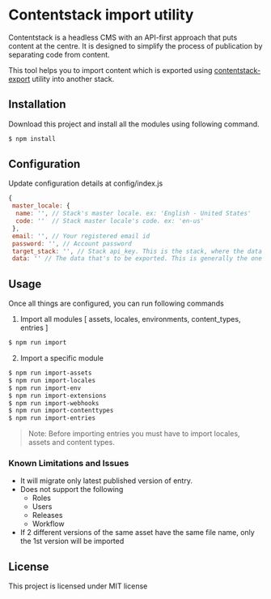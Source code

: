 # Contentstack import utility

Contentstack is a headless CMS with an API-first approach that puts content at the centre. It is designed to simplify the process of publication by separating code from content.

This tool helps you to import content which is exported using [contentstack-export](https://github.com/contentstack/contentstack-export) utility into another stack. 

## Installation
Download this project and install all the modules using following command.

```bash
$ npm install
```

## Configuration
Update configuration details at config/index.js

```js
{
 master_locale: {
  name: '', // Stack's master locale. ex: 'English - United States'
  code: ''  // Stack master locale's code. ex: 'en-us'
 },
 email: '', // Your registered email id
 password: '', // Account password
 target_stack: '', // Stack api_key. This is the stack, where the data will be imported
 data: '' // The data that's to be exported. This is generally the one exported via the contentstack-export utility. ex: '../contentstack-export/contents'. Kindly provide the relative path to the directory
```

## Usage
Once all things are configured, you can run following commands

1. Import all modules [ assets, locales, environments, content_types, entries ]
```bash
$ npm run import
```

2. Import a specific module
```bash
$ npm run import-assets
$ npm run import-locales
$ npm run import-env
$ npm run import-extensions
$ npm run import-webhooks
$ npm run import-contenttypes
$ npm run import-entries
```
> Note: Before importing entries you must have to import locales, assets and content types.

### Known Limitations and Issues
* It will migrate only latest published version of entry.
* Does not support the following
  * Roles
  * Users
  * Releases
  * Workflow
* If 2 different versions of the same asset have the same file name, only the 1st version will be imported

## License
This project is licensed under MIT license
